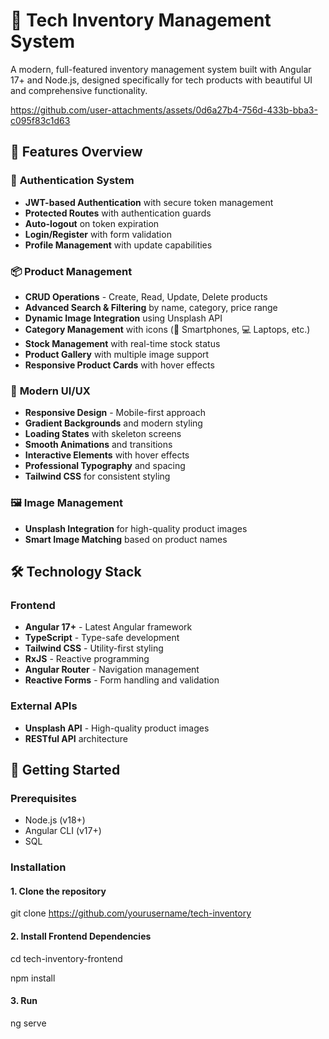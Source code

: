 # 📱 Tech Inventory Management System

A modern, full-featured inventory management system built with Angular 17+ and Node.js, designed specifically for tech products with beautiful UI and comprehensive functionality.


https://github.com/user-attachments/assets/0d6a27b4-756d-433b-bba3-c095f83c1d63






## 🚀 Features Overview

### 🔐 **Authentication System**

- **JWT-based Authentication** with secure token management
- **Protected Routes** with authentication guards
- **Auto-logout** on token expiration
- **Login/Register** with form validation
- **Profile Management** with update capabilities

### 📦 **Product Management**

- **CRUD Operations** - Create, Read, Update, Delete products
- **Advanced Search & Filtering** by name, category, price range
- **Dynamic Image Integration** using Unsplash API
- **Category Management** with icons (📱 Smartphones, 💻 Laptops, etc.)
- **Stock Management** with real-time stock status
- **Product Gallery** with multiple image support
- **Responsive Product Cards** with hover effects

### 🎨 **Modern UI/UX**

- **Responsive Design** - Mobile-first approach
- **Gradient Backgrounds** and modern styling
- **Loading States** with skeleton screens
- **Smooth Animations** and transitions
- **Interactive Elements** with hover effects
- **Professional Typography** and spacing
- **Tailwind CSS** for consistent styling

### 🖼️ **Image Management**

- **Unsplash Integration** for high-quality product images
- **Smart Image Matching** based on product names

## 🛠️ Technology Stack

### Frontend

- **Angular 17+** - Latest Angular framework
- **TypeScript** - Type-safe development
- **Tailwind CSS** - Utility-first styling
- **RxJS** - Reactive programming
- **Angular Router** - Navigation management
- **Reactive Forms** - Form handling and validation

### External APIs

- **Unsplash API** - High-quality product images
- **RESTful API** architecture

## 🚀 Getting Started

### Prerequisites

- Node.js (v18+)
- Angular CLI (v17+)
-  SQL

### Installation

#### 1. Clone the repository

git clone https://github.com/yourusername/tech-inventory


#### 2. Install Frontend Dependencies

cd tech-inventory-frontend

npm install

#### 3. Run 
ng serve

